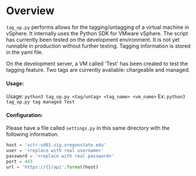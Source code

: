 # Overview
`tag_op.py` performs allows for the tagging/untagging of a virtual machine in vSphere. It internally uses the Python SDK for VMware vSphere. The script has currently been tested on the development environment. It is not yet runnable in production without further testing. Tagging information is stored in the yaml file.

On the development server, a VM called 'Test' has been created to test the tagging feature. Two tags are currently avaliable: chargeable and managed.

#### Usage:
Usage: `python3 tag_op.py <tag/untag> <tag_name> <vm_name>`
Ex: `python3 tag_op.py tag managed Test`

#### Configuration:
Please have a file called `settings.py` in this same directory with the following information.

```python
host = 'vctr-vd01.sig.oregonstate.edu'
user = '<replace with real username>'
password = '<replace with real password>'
port = 443 
url = 'https://{}/api'.format(host)
```
